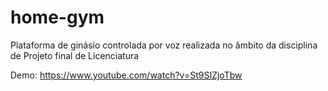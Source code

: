 # home-gym
Plataforma de ginásio controlada por voz realizada no âmbito da disciplina de Projeto final de Licenciatura
 
Demo: https://www.youtube.com/watch?v=St9SIZjoTbw
